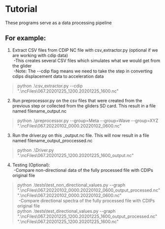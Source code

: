 # Tutorial

These programs serve as a data processing pipeline
## For example:
1) Extract CSV files from CDIP NC file with csv_extractor.py (optional if we are working with cdip data)<br /> 
&nbsp;-This creates several CSV files which simulates what we would get from the glider<br /> 
&nbsp;-Note: The --cdip flag means we need to take the step in converting cdips displacement data to acceleration data<br /> 
> python .\csv_extractor.py --cdip ".\ncFiles\067.20201225_1200.20201225_1600.nc"

2) Run preprocessor.py on the csv files that were created from the previous step or collected from the gliders SD card. This result in a file named filename_output.nc<br /> 
>python .\preprocessor.py --group=Meta --group=Wave --group=XYZ ".\ncFiles\067.20220102_0000.20220102_0600.nc"  

3) Run the driver.py on this _output.nc file. This will now result in a file named filename_output_proccessed.nc <br /> 
>python .\Driver.py ".\ncFiles\067.20201225_1200.20201225_1600_output.nc"

4) Testing (Optional): <br />
&nbsp;-Compare non-directional data of the fully processed file with CDIPs original file<br /> 
> python .\tests\test_non_directional_values.py --graph ".\ncFiles\067.20220102_0000.20220102_0600_output_processed.nc" ".\ncFiles\067.20220102_0000.20220102_0600.nc"<br />
&nbsp;-Compare directional spectra of the fully processed file with CDIPs original file<br /> 
> python .\tests\test_directional_values.py --graph ".\ncFiles\067.20201225_1200.20201225_1600_output_processed.nc" ".\ncFiles\067.20201225_1200.20201225_1600.nc"<br />